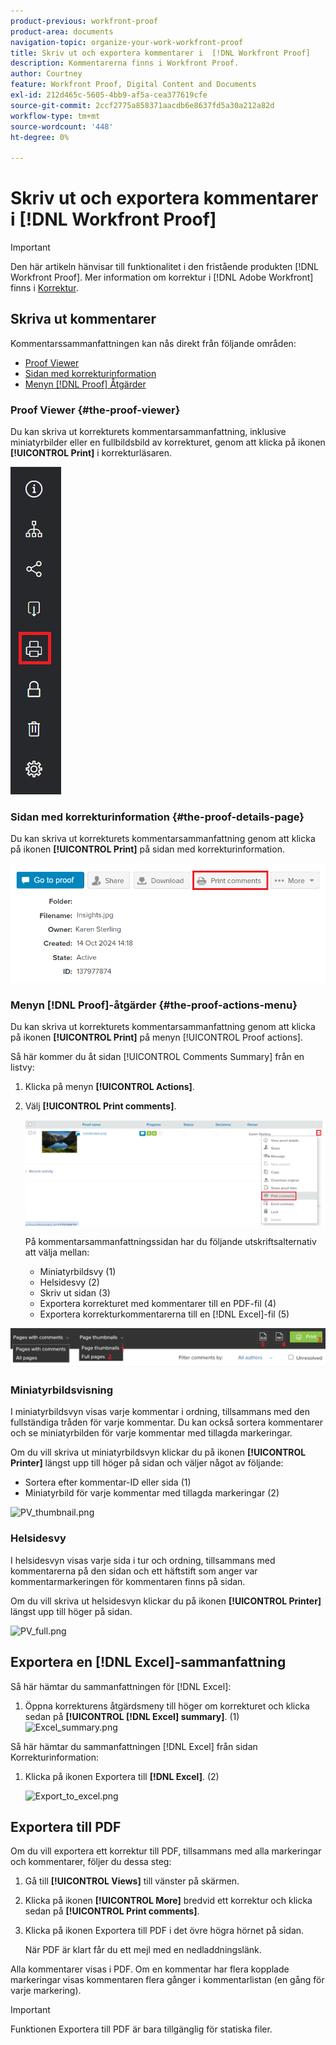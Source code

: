 ```yaml
---
product-previous: workfront-proof
product-area: documents
navigation-topic: organize-your-work-workfront-proof
title: Skriv ut och exportera kommentarer i  [!DNL Workfront Proof]
description: Kommentarerna finns i Workfront Proof.
author: Courtney
feature: Workfront Proof, Digital Content and Documents
exl-id: 212d465c-5605-4bb9-af5a-cea377619cfe
source-git-commit: 2ccf2775a858371aacdb6e8637fd5a30a212a82d
workflow-type: tm+mt
source-wordcount: '448'
ht-degree: 0%

---
```


# Skriv ut och exportera kommentarer i [!DNL Workfront Proof]

>[!IMPORTANT]
>
>Den här artikeln hänvisar till funktionalitet i den fristående produkten [!DNL Workfront Proof]. Mer information om korrektur i [!DNL Adobe Workfront] finns i [Korrektur](../../../review-and-approve-work/proofing/proofing.md).

## Skriva ut kommentarer

Kommentarssammanfattningen kan nås direkt från följande områden:

* [Proof Viewer](#the-proof-viewer)
* [Sidan med korrekturinformation](#the-proof-details-page)
* [Menyn  [!DNL Proof] Åtgärder](#the-proof-actions-menu)

### Proof Viewer {#the-proof-viewer}

Du kan skriva ut korrekturets kommentarsammanfattning, inklusive miniatyrbilder eller en fullbildsbild av korrekturet, genom att klicka på ikonen **[!UICONTROL Print]** i korrekturläsaren.

![PV_print_all_comm.png](assets/pv-print-all-comm-350x158.png)

### Sidan med korrekturinformation {#the-proof-details-page}

Du kan skriva ut korrekturets kommentarsammanfattning genom att klicka på ikonen **[!UICONTROL Print]** på sidan med korrekturinformation.

![proof_details_page.png](assets/proof-details-page-350x231.png)

### Menyn [!DNL Proof]-åtgärder {#the-proof-actions-menu}

Du kan skriva ut korrekturets kommentarsammanfattning genom att klicka på ikonen **[!UICONTROL Print]** på menyn [!UICONTROL Proof actions].

Så här kommer du åt sidan [!UICONTROL Comments Summary] från en listvy:

1. Klicka på menyn **[!UICONTROL Actions]**.
1. Välj **[!UICONTROL Print comments]**.

   ![List_view.png](assets/list-view-350x155.png)

   På kommentarsammanfattningssidan har du följande utskriftsalternativ att välja mellan:

   * Miniatyrbildsvy (1)
   * Helsidesvy (2)
   * Skriv ut sidan (3)
   * Exportera korrekturet med kommentarer till en PDF-fil (4)
   * Exportera korrekturkommentarerna till en [!DNL Excel]-fil (5)

![PV_thumb_full_option_callouts.png](assets/pv-thumb-full-option-callouts-350x154.png)

### Miniatyrbildsvisning

I miniatyrbildsvyn visas varje kommentar i ordning, tillsammans med den fullständiga tråden för varje kommentar. Du kan också sortera kommentarer och se miniatyrbilden för varje kommentar med tillagda markeringar.

Om du vill skriva ut miniatyrbildsvyn klickar du på ikonen **[!UICONTROL Printer]** längst upp till höger på sidan och väljer något av följande:

* Sortera efter kommentar-ID eller sida (1)
* Miniatyrbild för varje kommentar med tillagda markeringar (2)

![PV_thumbnail.png](assets/pv-thumbnail-350x290.png)

### Helsidesvy

I helsidesvyn visas varje sida i tur och ordning, tillsammans med kommentarerna på den sidan och ett häftstift som anger var kommentarmarkeringen för kommentaren finns på sidan.

Om du vill skriva ut helsidesvyn klickar du på ikonen **[!UICONTROL Printer]** längst upp till höger på sidan.

![PV_full.png](assets/pv-full-350x347.png)

## Exportera en [!DNL Excel]-sammanfattning

Så här hämtar du sammanfattningen för [!DNL Excel]:

1. Öppna korrekturens åtgärdsmeny till höger om korrekturet och klicka sedan på **[!UICONTROL [!DNL Excel] summary]**. (1)\
   ![Excel_summary.png](assets/excel-summary-350x450.png)

Så här hämtar du sammanfattningen [!DNL Excel] från sidan Korrekturinformation:

1. Klicka på ikonen Exportera till **[!DNL Excel]**. (2)

   ![Export_to_excel.png](assets/export-to-excel-350x185.png)

## Exportera till PDF

Om du vill exportera ett korrektur till PDF, tillsammans med alla markeringar och kommentarer, följer du dessa steg:

1. Gå till **[!UICONTROL Views]** till vänster på skärmen.
1. Klicka på ikonen **[!UICONTROL More]** bredvid ett korrektur och klicka sedan på **[!UICONTROL Print comments]**.

1. Klicka på ikonen Exportera till PDF i det övre högra hörnet på sidan.

   När PDF är klart får du ett mejl med en nedladdningslänk.

Alla kommentarer visas i PDF. Om en kommentar har flera kopplade markeringar visas kommentaren flera gånger i kommentarlistan (en gång för varje markering).

>[!IMPORTANT]
>
>Funktionen Exportera till PDF är bara tillgänglig för statiska filer.
